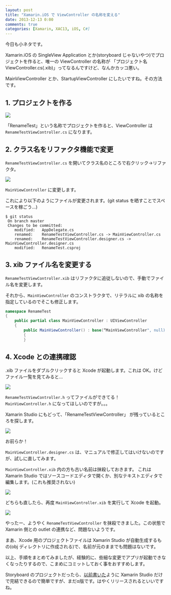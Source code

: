 ```yaml
---
layout: post
title: "Xamarin.iOS で ViewController の名称を変える"
date: 2013-12-13 0:00
comments: true
categories: [Xamarin, XAC13, iOS, C#]
---
```

今日も小ネタです。

Xamarin.iOS の SingleView Application とか(storyboard じゃないやつ)でプロジェクトを作ると、唯一の ViewController の名称が 「プロジェクト名ViewController.cs(.xib)」ってなるんですけど、なんかカッコ悪い。
<!--more-->
MainViewController とか、StartupViewController にしたいですね。その方法です。

## 1. プロジェクトを作る

![](http://blog.amay077.net/assets/images/posts/xamarin_ios_rename_viewcontoller_01.png)

「RenameTest」という名称でプロジェクトを作ると、ViewController は ``RenameTestViewController.cs`` になります。

## 2. クラス名をリファクタ機能で変更

``RenameTestViewController.cs`` を開いてクラス名のところで右クリック→リファクタ。

![](http://blog.amay077.net/assets/images/posts/xamarin_ios_rename_viewcontoller_02.png)

``MainViewController`` に変更します。

これにより以下のようにファイルが変更されます。(git status を晒すことでスペースを稼ごう…)

```
$ git status
 On branch master
 Changes to be committed:
	modified:   AppDelegate.cs
	renamed:    RenameTestViewController.cs -> MainViewController.cs
	renamed:    RenameTestViewController.designer.cs -> MainViewController.designer.cs
	modified:   RenameTest.csproj
```

## 3. xib ファイル名を変更する

``RenameTestViewController.xib`` はリファクタに追従しないので、手動でファイル名を変更します。

それから、``MainViewController`` のコンストラクタで、リテラルに xib の名称を指定しているのでそこも修正します。

```csharp MainViewController.cs
namespace RenameTest
{
    public partial class MainViewController : UIViewController
    {
        public MainViewController() : base(“MainViewController", null) // ← ココ！
        {
        }
```

## 4. Xcode との連携確認

.xib ファイルをダブルクリックすると Xcode が起動します。これは OK。けどファイル一覧を見てみると…

![](http://blog.amay077.net/assets/images/posts/xamarin_ios_rename_viewcontoller_03.png)

``RenameTestViewController.h`` ってファイルができてる！
``MainViewController.h`` になってほしいのですが。。。

Xamarin Studio にもどって、「RenameTestViewController」 が残っているところを探します。

![](http://blog.amay077.net/assets/images/posts/xamarin_ios_rename_viewcontoller_04.png)

お前らか！

``MainViewController.designer.cs`` は、マニュアルで修正してはいけないのですが、試しに直してみます。

``MainViewController.xib`` 内の方も古い名前は抹殺しておきます。
これは Xamarin Studio ではソースコードエディタで開くか、別なテキストエディタで編集します。(これも推奨されない)

![](http://blog.amay077.net/assets/images/posts/xamarin_ios_rename_viewcontoller_05.png)

どちらも直したら、再度 ``MainViewController.xib`` を実行して Xcode を起動。

![](http://blog.amay077.net/assets/images/posts/xamarin_ios_rename_viewcontoller_06.png)

やったー、ようやく ``RenameTestViewController`` を抹殺できました。この状態で Xamarin 側との outlet の連携など、問題ないようです。

まあ、Xcode 用のプロジェクトファイルは Xamarin Studio が自動生成するもの(obj ディレクトリに作成される)で、名前が元のままでも問題はないです。

以上、手順をまとめてみましたが、経験的に、些細な変更でアプリが起動できなくなったりするので、こまめにコミットしておく事をおすすめします。

Storyboard のプロジェクトだったら、[以前書いた](http://qiita.com/amay077/items/716742474bce343c5729)ように Xamarin Studio だけで完結できるので簡単ですが、まだα版です。はやくリリースされるといいですね。